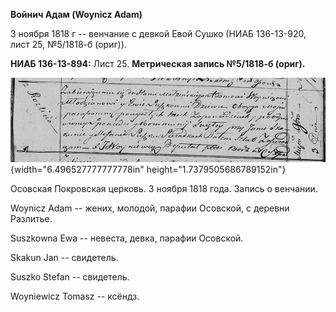 **Войнич Адам (Woynicz Adam)**

3 ноября 1818 г -- венчание с девкой Евой Сушко (НИАБ 136-13-920, лист
25, №5/1818-б (ориг)).

**НИАБ 136-13-894:** Лист 25. **Метрическая запись №5/1818-б (ориг).**

![](./media/d190da1ad02e626c57b2cd01616d0fddbf9e3a07.png){width="6.496527777777778in"
height="1.7379505686789152in"}

Осовская Покровская церковь. 3 ноября 1818 года. Запись о венчании.

Woynicz Adam -- жених, молодой, парафии Осовской, с деревни Разлитье.

Suszkowna Ewa -- невеста, девка, парафии Осовской.

Skakun Jan -- свидетель.

Suszko Stefan -- свидетель.

Woyniewicz Tomasz -- ксёндз.
